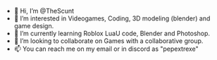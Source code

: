 - 👋 Hi, I’m @TheScunt
- 👀 I’m interested in Videogames, Coding, 3D modeling (blender) and game design.
- 🌱 I’m currently learning Roblox LuaU code, Blender and Photoshop.
- 💞️ I’m looking to collaborate on Games with a collaborative group.
- 📫 You can reach me on my email or in discord as "pepextrexe"

<!---
TheScunt/TheScunt is a ✨ special ✨ repository because its `README.md` (this file) appears on your GitHub profile.
You can click the Preview link to take a look at your changes.
--->
